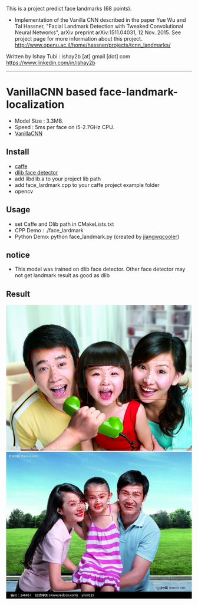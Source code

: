 This is a project predict face landmarks (68 points).
- Implementation of the Vanilla CNN described in the paper Yue Wu and Tal
Hassner, "Facial Landmark Detection with Tweaked Convolutional Neural
Networks", arXiv preprint arXiv:1511.04031, 12 Nov. 2015. See project page for
more information about this project.
http://www.openu.ac.il/home/hassner/projects/tcnn_landmarks/

Written by Ishay Tubi : ishay2b [at] gmail [dot] com
https://www.linkedin.com/in/ishay2b

--------
# VanillaCNN based face-landmark-localization
- Model Size : 3.3MB.
- Speed : 5ms per face on i5-2.7GHz CPU.
- [VanillaCNN](https://github.com/ishay2b/VanillaCNN)

## Install
- [caffe](https://github.com/BVLC/caffe)
- [dlib face detector](http://dlib.net/)
- add libdlib.a to your project lib path
- add face_lardmark.cpp to your caffe project example folder
- opencv<p>

## Usage
- set Caffe and Dlib path in CMakeLists.txt
- CPP Demo : ./face_lardmark 
- Python Demo: python face_landmark.py (created by [jiangwqcooler](https://github.com/jiangwqcooler))

## notice
- This model was trained on dlib face detector. Other face detector may not get landmark result as good as dlib

## Result
![](result/7_result.jpg)
![](result/8_result.jpg)

